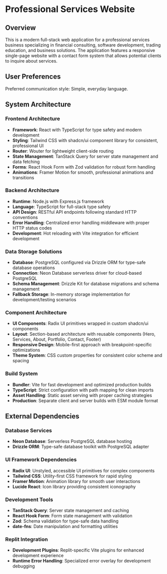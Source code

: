 # Professional Services Website

## Overview

This is a modern full-stack web application for a professional services business specializing in financial consulting, software development, trading education, and business solutions. The application features a responsive single-page website with a contact form system that allows potential clients to inquire about services.

## User Preferences

Preferred communication style: Simple, everyday language.

## System Architecture

### Frontend Architecture
- **Framework**: React with TypeScript for type safety and modern development
- **Styling**: Tailwind CSS with shadcn/ui component library for consistent, professional UI
- **Router**: Wouter for lightweight client-side routing
- **State Management**: TanStack Query for server state management and data fetching
- **Forms**: React Hook Form with Zod validation for robust form handling
- **Animations**: Framer Motion for smooth, professional animations and transitions

### Backend Architecture
- **Runtime**: Node.js with Express.js framework
- **Language**: TypeScript for full-stack type safety
- **API Design**: RESTful API endpoints following standard HTTP conventions
- **Error Handling**: Centralized error handling middleware with proper HTTP status codes
- **Development**: Hot reloading with Vite integration for efficient development

### Data Storage Solutions
- **Database**: PostgreSQL configured via Drizzle ORM for type-safe database operations
- **Connection**: Neon Database serverless driver for cloud-based PostgreSQL
- **Schema Management**: Drizzle Kit for database migrations and schema management
- **Fallback Storage**: In-memory storage implementation for development/testing scenarios

### Component Architecture
- **UI Components**: Radix UI primitives wrapped in custom shadcn/ui components
- **Layout**: Section-based architecture with reusable components (Hero, Services, About, Portfolio, Contact, Footer)
- **Responsive Design**: Mobile-first approach with breakpoint-specific optimizations
- **Theme System**: CSS custom properties for consistent color scheme and spacing

### Build System
- **Bundler**: Vite for fast development and optimized production builds
- **TypeScript**: Strict configuration with path mapping for clean imports
- **Asset Handling**: Static asset serving with proper caching strategies
- **Production**: Separate client and server builds with ESM module format

## External Dependencies

### Database Services
- **Neon Database**: Serverless PostgreSQL database hosting
- **Drizzle ORM**: Type-safe database toolkit with PostgreSQL adapter

### UI Framework Dependencies
- **Radix UI**: Unstyled, accessible UI primitives for complex components
- **Tailwind CSS**: Utility-first CSS framework for rapid styling
- **Framer Motion**: Animation library for smooth user interactions
- **Lucide React**: Icon library providing consistent iconography

### Development Tools
- **TanStack Query**: Server state management and caching
- **React Hook Form**: Form state management with validation
- **Zod**: Schema validation for type-safe data handling
- **date-fns**: Date manipulation and formatting utilities

### Replit Integration
- **Development Plugins**: Replit-specific Vite plugins for enhanced development experience
- **Runtime Error Handling**: Specialized error overlay for development debugging